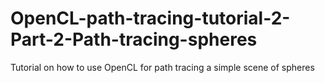 # OpenCL-path-tracing-tutorial-2-Part-2-Path-tracing-spheres
Tutorial on how to use OpenCL for path tracing a simple scene of spheres
